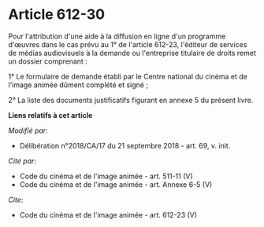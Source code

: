 # Article 612-30

Pour l'attribution d'une aide à la diffusion en ligne d'un programme d'œuvres dans le cas prévu au 1° de l'article 612-23,
l'éditeur de services de médias audiovisuels à la demande ou l'entreprise titulaire de droits remet un dossier comprenant :

1° Le formulaire de demande établi par le Centre national du cinéma et de l'image animée dûment complété et signé ;

2° La liste des documents justificatifs figurant en annexe 5 du présent livre.

**Liens relatifs à cet article**

_Modifié par_:

  - Délibération n°2018/CA/17 du 21 septembre 2018 - art. 69, v. init.

_Cité par_:

  - Code du cinéma et de l'image animée - art. 511-11 (V)
  - Code du cinéma et de l'image animée - art. Annexe 6-5 (V)

_Cite_:

  - Code du cinéma et de l'image animée - art. 612-23 (V)
